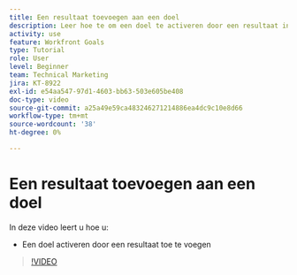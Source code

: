 ```yaml
---
title: Een resultaat toevoegen aan een doel
description: Leer hoe te om een doel te activeren door een resultaat in  [!DNL Workfront Goals] toe te voegen.
activity: use
feature: Workfront Goals
type: Tutorial
role: User
level: Beginner
team: Technical Marketing
jira: KT-8922
exl-id: e54aa547-97d1-4603-bb63-503e605be408
doc-type: video
source-git-commit: a25a49e59ca483246271214886ea4dc9c10e8d66
workflow-type: tm+mt
source-wordcount: '38'
ht-degree: 0%

---
```


# Een resultaat toevoegen aan een doel

In deze video leert u hoe u:

* Een doel activeren door een resultaat toe te voegen

>[!VIDEO](https://video.tv.adobe.com/v/335194/?quality=12&learn=on)
